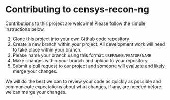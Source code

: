 # Contributing to censys-recon-ng

Contributions to this project are welcome! Please follow the simple instructions below.

1. Clone this project into your own Github code repository
2. Create a new branch within your project. All development work will need to take place within your branch.
3. Please name your branch using this format: `USERNAME/FEATURENAME`
4. Make changes within your branch and upload to your repository.
5. Submit a pull request to our project and someone will evaluate and likely merge your changes.

We will do the best we can to review your code as quickly as possible and communicate expectations about what changes, if any, are needed before we can merge your changes.
